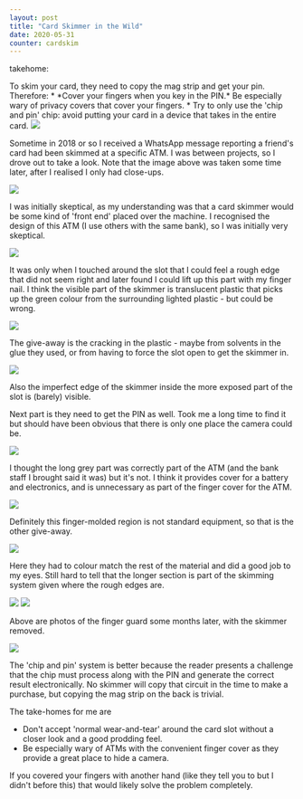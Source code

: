 ```yaml
---
layout: post
title: "Card Skimmer in the Wild"
date: 2020-05-31
counter: cardskim
---
```


<p class="head1">
takehome:
</p>
To skim your card, they need to copy the mag strip and get your pin.  Therefore:
* *Cover your fingers when you key in the PIN.*  Be especially wary of
  privacy covers that cover your fingers.
* Try to only use the 'chip and pin' chip: avoid putting your card in a device that takes in the entire card.

<img src="/assets/card-skimmer/IMG_5989.JPG">

Sometime in 2018 or so I received a WhatsApp message reporting a
friend's card had been skimmed at a specific ATM.  I was between
projects, so I drove out to take a look. Note that the image above was taken some time later, after I realised I only had close-ups.

<img src="/assets/card-skimmer/1_front.jpg">

I was initially skeptical, as my understanding was that a card skimmer would be some kind of 'front end' placed over the machine.  I recognised the design of this ATM (I use others with the same bank), so I was initially very skeptical.  

<img src="/assets/card-skimmer/2_lift.jpg">

It was only when I touched around the slot that I could feel a rough edge that did not seem right and later found I could lift up this part with my finger nail.  I think the visible part of the skimmer is translucent plastic that picks up the green colour from the surrounding lighted plastic - but could be wrong.

<img src="/assets/card-skimmer/3_cracking1.jpg">

The give-away is the cracking in the plastic - maybe from solvents in
the glue they used, or from having to force the slot open to get the skimmer in.  

<img src="/assets/card-skimmer/4_cracking.jpg">

Also the imperfect edge of the skimmer inside the more exposed part of the slot is (barely) visible.

Next part is they need to get the PIN as well.  Took me a long time to find it but should have been obvious that there is only one place the camera could be.

<img src="/assets/card-skimmer/5_camera.jpg">

I thought the long grey part was correctly part of the ATM (and the
bank staff I brought said it was) but it's not.  I think it provides
cover for a battery and electronics, and is unnecessary as part of the
finger cover for the ATM.

<img src="/assets/card-skimmer/6_camera2.jpg">

Definitely this finger-molded region is not standard equipment, so that is the other give-away.

<img src="/assets/card-skimmer/7_camera3.jpg">

Here they had to colour match the rest of the material and did a good job to my eyes.  Still hard to tell that the longer section is part of the skimming system given where the rough edges are.

<img src="/assets/card-skimmer/IMG_5990.JPG">
<img src="/assets/card-skimmer/IMG_5991.JPG">

Above are photos of the finger guard some months later, with the skimmer
removed.

<img src="/assets/card-skimmer/cc.jpg">

The 'chip and pin' system is better because the reader presents a challenge that
the chip must process along with the PIN and generate the
correct result electronically.  No skimmer will copy that circuit in
the time to make a purchase, but copying the mag strip on the back is
trivial.

The take-homes for me are

* Don't accept 'normal wear-and-tear' around the card slot without a
closer look and a good prodding feel.
* Be especially wary of ATMs with the convenient finger cover as they
provide a great place to hide a camera.

If you covered your fingers with another hand (like they tell you to
but I didn't before this) 
that would likely solve the problem completely.

